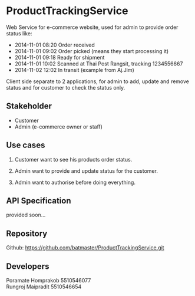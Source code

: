ProductTrackingService
======================

Web Service for e-commerce website, used for admin to provide order status like:

* 2014-11-01 08:20 Order received
* 2014-11-01 09:02 Order picked (means they start processing it)
* 2014-11-01 09:18 Ready for shipment
* 2014-11-01 10:02 Scanned at Thai Post Rangsit, tracking 1234556667
* 2014-11-02 12:02 In transit
(example from Aj.Jim)

Client side separate to 2 applications, for admin to add, update and remove status
and for customer to check the status only.


Stakeholder
---
* Customer
* Admin (e-commerce owner or staff)


Use cases
---
1. Customer want to see his products order status.

2. Admin want to provide and update status for the customer.

3. Admin want to authorise before doing everything.



API Specification
---
provided soon...


Repository
---
Github: https://github.com/batmaster/ProductTrackingService.git


Developers
---
Poramate Homprakob 5510546077<br>
Rungroj Maipradit 5510546654
